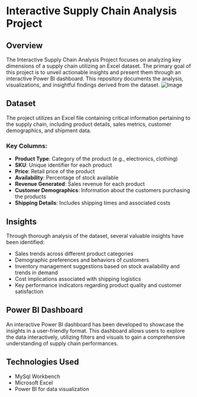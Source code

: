 # Interactive Supply Chain Analysis Project

## Overview
The Interactive Supply Chain Analysis Project focuses on analyzing key dimensions of a supply chain utilizing an Excel dataset. The primary goal of this project is to unveil actionable insights and present them through an interactive Power BI dashboard. This repository documents the analysis, visualizations, and insightful findings derived from the dataset.
![Image](https://github.com/user-attachments/assets/26d12316-2b65-43b7-8cb7-4bf0538b633e)
## Dataset
The project utilizes an Excel file containing critical information pertaining to the supply chain, including product details, sales metrics, customer demographics, and shipment data. 

### Key Columns:
- **Product Type**: Category of the product (e.g., electronics, clothing)
- **SKU**: Unique identifier for each product
- **Price**: Retail price of the product
- **Availability**: Percentage of stock available
- **Revenue Generated**: Sales revenue for each product
- **Customer Demographics**: Information about the customers purchasing the products
- **Shipping Details**: Includes shipping times and associated costs

## Insights
Through thorough analysis of the dataset, several valuable insights have been identified:
- Sales trends across different product categories
- Demographic preferences and behaviors of customers
- Inventory management suggestions based on stock availability and trends in demand
- Cost implications associated with shipping logistics
- Key performance indicators regarding product quality and customer satisfaction

## Power BI Dashboard
An interactive Power BI dashboard has been developed to showcase the insights in a user-friendly format. This dashboard allows users to explore the data interactively, utilizing filters and visuals to gain a comprehensive understanding of supply chain performances.

## Technologies Used
- MySql Workbench
- Microsoft Excel
- Power BI for data visualization
